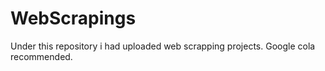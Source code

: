 # WebScrapings
Under this repository i had uploaded web scrapping projects.
Google cola recommended.

